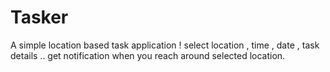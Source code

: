 # Tasker
A simple location based task application ! 
select location , time , date , task details .. get notification when you reach around selected location.

